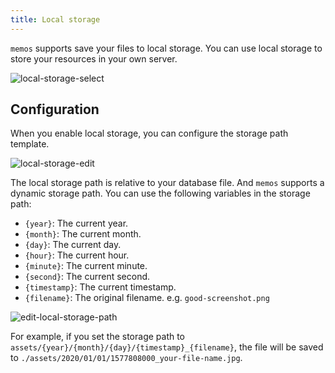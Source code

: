 ```yaml
---
title: Local storage
---
```


`memos` supports save your files to local storage. You can use local storage to store your resources in your own server.

![local-storage-select](/content/docs/local-storage/local-storage-select.png)

## Configuration

When you enable local storage, you can configure the storage path template.

![local-storage-edit](/content/docs/local-storage/local-storage-edit.png)

The local storage path is relative to your database file. And `memos` supports a dynamic storage path. You can use the following variables in the storage path:

- `{year}`: The current year.
- `{month}`: The current month.
- `{day}`: The current day.
- `{hour}`: The current hour.
- `{minute}`: The current minute.
- `{second}`: The current second.
- `{timestamp}`: The current timestamp.
- `{filename}`: The original filename. e.g. `good-screenshot.png`

![edit-local-storage-path](/content/docs/local-storage/edit-local-storage-path.png)

For example, if you set the storage path to `assets/{year}/{month}/{day}/{timestamp}_{filename}`, the file will be saved to `./assets/2020/01/01/1577808000_your-file-name.jpg`.
